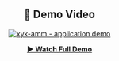 <h2 align="center">🎥 Demo Video</h2>

<p align="center">
  <a href="https://www.loom.com/share/92e9ea330b2d44b0a131940f2fe0e34f" target="_blank">
    <img 
      src="https://cdn.loom.com/sessions/thumbnails/92e9ea330b2d44b0a131940f2fe0e34f-96cb991ec0a4f5cd-full-play.gif" 
      alt="xyk-amm - application demo"
    />
  </a>
</p>

<p align="center">
  <a href="https://www.loom.com/share/92e9ea330b2d44b0a131940f2fe0e34f"><strong>▶️ Watch Full Demo</strong></a>
</p>
